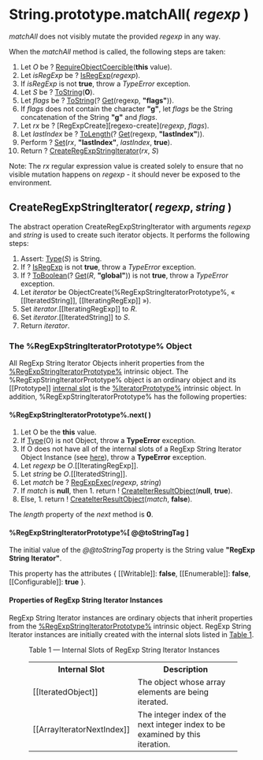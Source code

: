 # String.prototype.matchAll( *regexp* )</h1>

*matchAll* does not visibly mutate the provided *regexp* in any way.

When the *matchAll* method is called, the following steps are taken:
  1. Let *O* be ? [RequireObjectCoercible][require-object-coercible](**this** value).
  1. Let _isRegExp_ be ? [IsRegExp](isregexp)(_regexp_).
  1. If _isRegExp_ is not **true**, throw a *TypeError* exception.
  1. Let *S* be ? [ToString][to-string](**O**).
  1. Let *flags* be ? [ToString][to-string](? [Get][get](regexp, **"flags"**)).
  1. If *flags* does not contain the character **"g"**, let *flags* be the String concatenation of the String **"g"** and *flags*.
  1. Let *rx* be ? [RegExpCreate][regexo-create](*regexp*, *flags*).
  1. Let *lastIndex* be ? [ToLength][to-length](? [Get][get](regexp, **"lastIndex"**)).
  1. Perform ? [Set][set](*rx*, **"lastIndex"**, *lastIndex*, **true**).
  1. Return ? [CreateRegExpStringIterator](#createregexpstringiterator-abstract-operation)(*rx*, *S*)

Note: The *rx* regular expression value is created solely to ensure that no visible mutation happens on *regexp* - it should never be exposed to the environment.

## CreateRegExpStringIterator( *regexp*, *string* )

The abstract operation CreateRegExpStringIterator with arguments *regexp* and *string* is used to create such iterator objects. It performs the following steps:
  1. Assert: [Type][type](*S*) is String.
  1. If ? [IsRegExp][isregexp] is not **true**, throw a *TypeError* exception.
  1. If ? [ToBoolean][to-boolean](? [Get][get](*R*, **"global"**)) is not **true**, throw a *TypeError* exception.
  1. Let *iterator* be ObjectCreate(<emu-xref href="#%RegExpStringIteratorPrototype%">%RegExpStringIteratorPrototype%</emu-xref>, « [[IteratedString]], [[IteratingRegExp]] »).
  1. Set *iterator*.[[IteratingRegExp]] to *R*.
  1. Set *iterator*.[[IteratedString]] to *S*.
  1. Return *iterator*.

### The %RegExpStringIteratorPrototype% Object

All RegExp String Iterator Objects inherit properties from the [%RegExpStringIteratorPrototype%](#the-regexpstringiteratorprototype-object) intrinsic object. The %RegExpStringIteratorPrototype% object is an ordinary object and its [[Prototype]] [internal slot][internal-slot] is the [%IteratorPrototype%][iterator-prototype] intrinsic object</a>. In addition, %RegExpStringIteratorPrototype% has the following properties:

#### %RegExpStringIteratorPrototype%.next( )
  1. Let O be the **this** value.
  1. If [Type][type](O) is not Object, throw a **TypeError** exception.
  1. If O does not have all of the internal slots of a RegExp String Iterator Object Instance (see [here](#PropertiesOfRegExpStringIteratorInstances)), throw a **TypeError** exception.
  1. Let _regexp_ be _O_.[[IteratingRegExp]].
  1. Let _string_ be _O_.[[IteratedString]].
  1. Let _match_ be ? [RegExpExec][regexp-exec](_regexp_, _string_)
  1. If _match_ is **null**, then
    1. return ! [CreateIterResultObject][create-iter-result-object](**null**, **true**).
  1. Else,
    1. return ! [CreateIterResultObject][create-iter-result-object](_match_, **false**).

The _length_ property of the _next_ method is **0**.

#### %RegExpStringIteratorPrototype%[ @@toStringTag ]

The initial value of the _@@toStringTag_ property is the String value **"RegExp String Iterator"**.</p>
This property has the attributes { [[Writable]]: **false**, [[Enumerable]]: **false**, [[Configurable]]: **true** }.</p>

#### Properties of RegExp String Iterator Instances</h1>

RegExp String Iterator instances are ordinary objects that inherit properties from the [%RegExpStringIteratorPrototype%](#%RegExpStringIteratorPrototype%) intrinsic object. RegExp String Iterator instances are initially created with the internal slots listed in <a href="#table-1">Table 1</a>.</p>

<figure>
  <figcaption><span id="table-1">Table 1</span> — Internal Slots of RegExp String Iterator Instances</figcaption>
  <table class="real-table">
    <tbody>
      <tr>
        <th>Internal Slot</th>
        <th>Description</th>
      </tr>
      <tr>
        <td>[[IteratedObject]]</td>
        <td>The object whose array elements are being iterated.</td>
      </tr>
      <tr>
        <td>[[ArrayIteratorNextIndex]]</td>
        <td>The integer index of the next integer index to be examined by this iteration.</td>
      </tr>
    </tbody>
  </table>
</figure>

[to-boolean]: https://tc39.github.io/ecma262/#sec-toboolean
[to-length]: https://tc39.github.io/ecma262/#sec-tolength
[to-string]: https://tc39.github.io/ecma262/#sec-tostring
[get]: https://tc39.github.io/ecma262/#sec-get-o-p
[set]: https://tc39.github.io/ecma262/#sec-set-o-p-v-throw
[regexp-create]: https://tc39.github.io/ecma262/#sec-regexpcreate
[regexp-exec]: https://tc39.github.io/ecma262/#sec-regexpexec
[require-object-coercible]: https://tc39.github.io/ecma262/#sec-requireobjectcoercible
[internal-slot]: https://tc39.github.io/ecma262/#sec-object-internal-methods-and-internal-slots
[type]: https://tc39.github.io/ecma262/#sec-ecmascript-data-types-and-values
[iterator-prototype]: https://tc39.github.io/ecma262/#sec-%iteratorprototype%-object
[create-iter-result-object]: https://tc39.github.io/ecma262/#sec-createiterresultobject
[isregexp]: https://tc39.github.io/ecma262/#sec-isregexp
